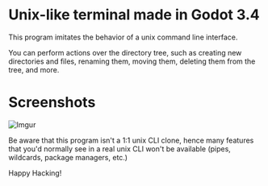 # Unix-like terminal made in Godot 3.4
This program imitates the behavior of a unix command line interface.

You can perform actions over the directory tree, such as creating new directories and files, renaming them, moving them, deleting them from the tree, and more.

# Screenshots
![Imgur](https://i.imgur.com/jLsYzM1.png)

Be aware that this program isn't a 1:1 unix CLI clone, hence many features that you'd normally see in a real unix CLI won't be available (pipes, wildcards, package managers, etc.)

Happy Hacking!
